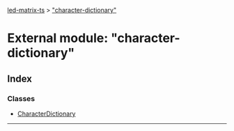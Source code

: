 [led-matrix-ts](../README.md) > ["character-dictionary"](../modules/_character_dictionary_.md)



# External module: "character-dictionary"

## Index

### Classes

* [CharacterDictionary](../classes/_character_dictionary_.characterdictionary.md)



---
